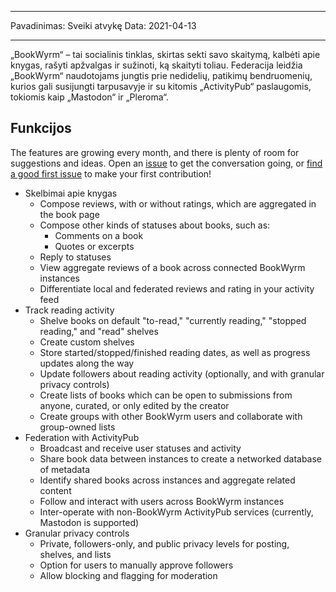 - - -
Pavadinimas: Sveiki atvykę Data: 2021-04-13
- - -

„BookWyrm“ – tai socialinis tinklas, skirtas sekti savo skaitymą, kalbėti apie knygas, rašyti apžvalgas ir sužinoti, ką skaityti toliau. Federacija leidžia „BookWyrm“ naudotojams jungtis prie nedidelių, patikimų bendruomenių, kurios gali susijungti tarpusavyje ir su kitomis „ActivityPub“ paslaugomis, tokiomis kaip „Mastodon“ ir „Pleroma“.

## Funkcijos
The features are growing every month, and there is plenty of room for suggestions and ideas. Open an [issue](https://github.com/bookwyrm-social/bookwyrm/issues) to get the conversation going, or [find a good first issue](https://github.com/bookwyrm-social/bookwyrm/issues?q=is%3Aissue%20state%3Aopen%20label%3A%22good%20first%20issue%22) to make your first contribution!

- Skelbimai apie knygas
    - Compose reviews, with or without ratings, which are aggregated in the book page
    - Compose other kinds of statuses about books, such as:
        - Comments on a book
        - Quotes or excerpts
    - Reply to statuses
    - View aggregate reviews of a book across connected BookWyrm instances
    - Differentiate local and federated reviews and rating in your activity feed
- Track reading activity
    - Shelve books on default "to-read," "currently reading," "stopped reading," and "read" shelves
    - Create custom shelves
    - Store started/stopped/finished reading dates, as well as progress updates along the way
    - Update followers about reading activity (optionally, and with granular privacy controls)
    - Create lists of books which can be open to submissions from anyone, curated, or only edited by the creator
    - Create groups with other BookWyrm users and collaborate with group-owned lists
- Federation with ActivityPub
    - Broadcast and receive user statuses and activity
    - Share book data between instances to create a networked database of metadata
    - Identify shared books across instances and aggregate related content
    - Follow and interact with users across BookWyrm instances
    - Inter-operate with non-BookWyrm ActivityPub services (currently, Mastodon is supported)
- Granular privacy controls
    - Private, followers-only, and public privacy levels for posting, shelves, and lists
    - Option for users to manually approve followers
    - Allow blocking and flagging for moderation
